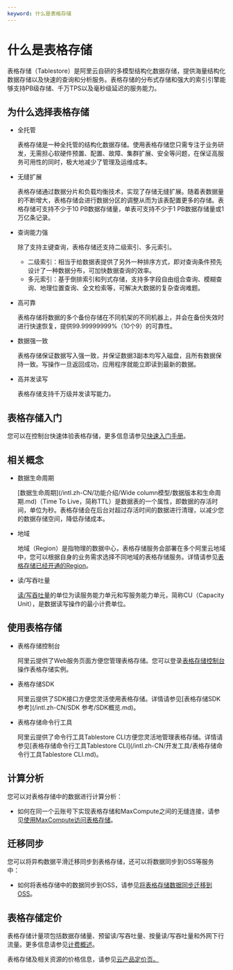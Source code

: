 ```yaml
---
keyword: 什么是表格存储
---
```


# 什么是表格存储

表格存储（Tablestore）是阿里云自研的多模型结构化数据存储，提供海量结构化数据存储以及快速的查询和分析服务。表格存储的分布式存储和强大的索引引擎能够支持PB级存储、千万TPS以及毫秒级延迟的服务能力。

## 为什么选择表格存储

-   全托管

    表格存储是一种全托管的结构化数据存储。使用表格存储您只需专注于业务研发，无需担心软硬件预置、配置、故障、集群扩展、安全等问题，在保证高服务可用性的同时，极大地减少了管理及运维成本。

-   无缝扩展

    表格存储通过数据分片和负载均衡技术，实现了存储无缝扩展。随着表数据量的不断增大，表格存储会进行数据分区的调整从而为该表配置更多的存储。表格存储可支持不少于10 PB数据存储量，单表可支持不少于1 PB数据存储量或1万亿条记录。

-   查询能力强

    除了支持主键查询，表格存储还支持二级索引、多元索引。

    -   二级索引：相当于给数据表提供了另外一种排序方式，即对查询条件预先设计了一种数据分布，可加快数据查询的效率。
    -   多元索引：基于倒排索引和列式存储，支持多字段自由组合查询、模糊查询、地理位置查询、全文检索等，可解决大数据的复杂查询难题。
-   高可靠

    表格存储将数据的多个备份存储在不同机架的不同机器上，并会在备份失效时进行快速恢复，提供99.99999999%（10个9）的可靠性。

-   数据强一致

    表格存储保证数据写入强一致，并保证数据3副本均写入磁盘，且所有数据保持一致。写操作一旦返回成功，应用程序就能立即读到最新的数据。

-   高并发读写

    表格存储支持千万级并发读写能力。


## 表格存储入门

您可以在控制台快速体验表格存储，更多信息请参见[快速入门手册](/intl.zh-CN/快速入门/概述.md)。

## 相关概念

-   数据生命周期

    [数据生命周期](/intl.zh-CN/功能介绍/Wide column模型/数据版本和生命周期.md)（Time To Live，简称TTL）是数据表的一个属性，即数据的存活时间，单位为秒。表格存储会在后台对超过存活时间的数据进行清理，以减少您的数据存储空间，降低存储成本。

-   地域

    地域（Region）是指物理的数据中心，表格存储服务会部署在多个阿里云地域中，您可以根据自身的业务需求选择不同地域的表格存储服务。详情请参见[表格存储已经开通的Region](/intl.zh-CN/功能介绍/基础概念/地域.md)。

-   读/写吞吐量

    [读/写吞吐量](/intl.zh-CN/功能介绍/基础概念/读写吞吐量.md)的单位为读服务能力单元和写服务能力单元，简称CU（Capacity Unit），是数据读写操作的最小计费单位。


## 使用表格存储

-   表格存储控制台

    阿里云提供了Web服务页面方便您管理表格存储。您可以登录[表格存储控制台](https://otsnext.console.aliyun.com/)操作表格存储实例。

-   表格存储SDK

    阿里云提供了SDK接口方便您灵活使用表格存储。详情请参见[表格存储SDK参考](/intl.zh-CN/SDK 参考/SDK概览.md)。

-   表格存储命令行工具

    阿里云提供了命令行工具Tablestore CLI方便您灵活地管理表格存储。详情请参见[表格存储命令行工具Tablestore CLI](/intl.zh-CN/开发工具/表格存储命令行工具Tablestore CLI.md)。


## 计算分析

您可以对表格存储中的数据进行计算分析：

-   如何在同一个云账号下实现表格存储和MaxCompute之间的无缝连接，请参见[使用MaxCompute访问表格存储](/intl.zh-CN/计算与分析/MaxCompute/使用MaxCompute访问表格存储.md)。

## 迁移同步

您可以将异构数据平滑迁移同步到表格存储，还可以将数据同步到OSS等服务中：

-   如何将表格存储中的数据同步到OSS，请参见[将表格存储数据同步迁移到OSS](/intl.zh-CN/数据同步迁移/数据导出/将表格存储数据同步到OSS/概述.md)。

## 表格存储定价

表格存储计量项包括数据存储量、预留读/写吞吐量、按量读/写吞吐量和外网下行流量。更多信息请参见[计费概述](/intl.zh-CN/产品定价/计费概述.md)。

表格存储及相关资源的价格信息，请参见[云产品定价页。](https://www.alibabacloud.com/product/table-store/pricing)

